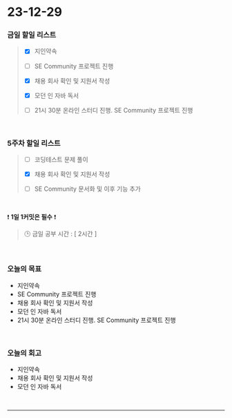 # 23-12-29
### 금일 할일 리스트
> - [x]  지인약속
>
> - [ ]  SE Community 프로젝트 진행
>
> - [x]  채용 회사 확인 및 지원서 작성
>
> - [x]  모던 인 자바 독서
>
> - [ ]  21시 30분 온라인 스터디 진행. SE Community 프로젝트 진행


<br/>

### 5주차 할일 리스트  
> - [ ]  코딩테스트 문제 풀이
>
> - [x]  채용 회사 확인 및 지원서 작성
>
> - [ ]  SE Community 문서화 및 이후 기능 추가

<br/>

❗ **1일 1커밋은 필수** ❗
> 🕒 금일 공부 시간 : [ 2시간 ]
  
<br/>

### 오늘의 목표
- 지인약속
- SE Community 프로젝트 진행
- 채용 회사 확인 및 지원서 작성
- 모던 인 자바 독서
- 21시 30분 온라인 스터디 진행. SE Community 프로젝트 진행

<br>

### 오늘의 회고
- 지인약속
- 채용 회사 확인 및 지원서 작성
- 모던 인 자바 독서


<br/>

------------  
